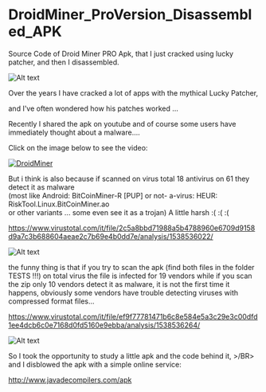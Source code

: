 # DroidMiner_ProVersion_Disassembled_APK
Source Code of Droid Miner PRO Apk, that I just cracked using lucky patcher, and then I disassembled.

![Alt text](https://raw.githubusercontent.com/JonnyBanana/DroidMiner_ProVersion_Disassembled_APK/master/images/com.jordanrulz.droidbtc-w130.png)

Over the years I have cracked a lot of apps with the mythical Lucky Patcher,

and I've often wondered how his patches worked ...

Recently I shared the apk on youtube and of course some users have immediately thought about a malware....

Click on the image below to see the video:

[![DroidMiner](https://github.com/JonnyBanana/DroidMiner_ProVersion_Disassembled_APK/blob/master/images/video.jpg)](https://www.youtube.com/watch?v=x-78F5PpWZ4&t=12s)


But i think is also because if scanned on virus total 18 antivirus on 61 they detect it as malware </BR>
(most like Android: BitCoinMiner-R [PUP] or not- a-virus: HEUR: RiskTool.Linux.BitCoinMiner.ao </BR>
or other variants ... some even see it as a trojan) A little harsh :( :( :(

https://www.virustotal.com/it/file/2c5a8bbd71988a5b4788960e6709d9158d9a7c3b688604aeae2c7b69e4b0dd7e/analysis/1538536022/

![Alt text](https://raw.githubusercontent.com/JonnyBanana/DroidMiner_ProVersion_Disassembled_APK/master/images/virustotalscanapk.JPG)

the funny thing is that if you try to scan the apk (find both files in the folder TESTS !!!) on total virus the file is infected for 19 vendors while if you scan the zip only 10 vendors detect it as malware, it is not the first time it happens, obviously some vendors have trouble detecting viruses with compressed format files...

https://www.virustotal.com/it/file/ef9f77781471b6c8e584e5a3c29e3c00dfd1ee4dcb6c0e7168d0fd5160e9ebba/analysis/1538536264/

![Alt text](https://github.com/JonnyBanana/DroidMiner_ProVersion_Disassembled_APK/blob/master/images/virustotalscanzip.JPG)

So I took the opportunity to study a little apk and the code behind it, >/BR>
and I disblowed the apk with a simple online service:

http://www.javadecompilers.com/apk


